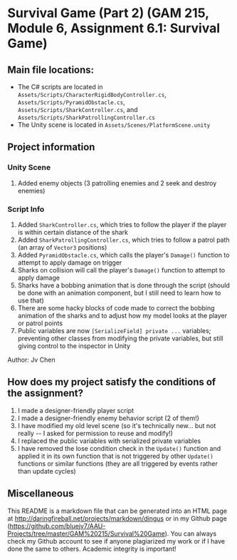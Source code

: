 # Survival Game (Part 2) (GAM 215, Module 6, Assignment 6.1: Survival Game)

## Main file locations:

* The C# scripts are located in `Assets/Scripts/CharacterRigidBodyController.cs`, `Assets/Scripts/PyramidObstacle.cs`,
`Assets/Scripts/SharkController.cs`, and `Assets/Scripts/SharkPatrollingController.cs`
* The Unity scene is located in `Assets/Scenes/PlatformScene.unity`

## Project information

### Unity Scene

1. Added enemy objects (3 patrolling enemies and 2 seek and destroy enemies)

### Script Info

1. Added `SharkController.cs`, which tries to follow the player if the player is within certain distance of the shark
2. Added `SharkPatrollingController.cs`, which tries to follow a patrol path (an array of `Vector3` positions)
3. Added `PyramidObstacle.cs`, which calls the player's `Damage()` function to attempt to apply damage on trigger
4. Sharks on collision will call the player's `Damage()` function to attempt to apply damage
5. Sharks have a bobbing animation that is done through the script (should be done with an animation component, but I still need to learn how to use that)
6. There are some hacky blocks of code made to correct the bobbing animation of the sharks and to adjust how my model looks at the player or patrol points
7. Public variables are now `[SerializeField] private ...` variables; preventing other classes from modifying the private variables, but still giving control to the inspector in Unity

Author: Jv Chen

## How does my project satisfy the conditions of the assignment?

1. I made a designer-friendly player script
2. I made a designer-friendly enemy behavior script (2 of them!)
3. I have modified my old level scene (so it's technically new... but not really -- I asked for permission to reuse and modify!)
4. I replaced the public variables with serialized private variables
5. I have removed the lose condition check in the `Update()` function and applied it in its own function that is not triggered
by other `Update()` functions or similar functions (they are all triggered by events rather than update cycles)

## Miscellaneous

This README is a markdown file that can be generated into an HTML page at http://daringfireball.net/projects/markdown/dingus or
in my Github page (https://github.com/bluejv7/AAU-Projects/tree/master/GAM%20215/Survival%20Game).  You can always check my Github account to see if anyone
plagiarized my work or if I have done the same to others.  Academic integrity is important!